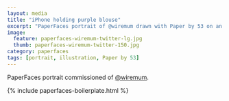 ```yaml
---
layout: media
title: "iPhone holding purple blouse"
excerpt: "PaperFaces portrait of @wiremum drawn with Paper by 53 on an iPad."
image: 
  feature: paperfaces-wiremum-twitter-lg.jpg
  thumb: paperfaces-wiremum-twitter-150.jpg
category: paperfaces
tags: [portrait, illustration, Paper by 53]
---
```


PaperFaces portrait commissioned of [@wiremum](http://twitter.com/wiremum).

{% include paperfaces-boilerplate.html %}